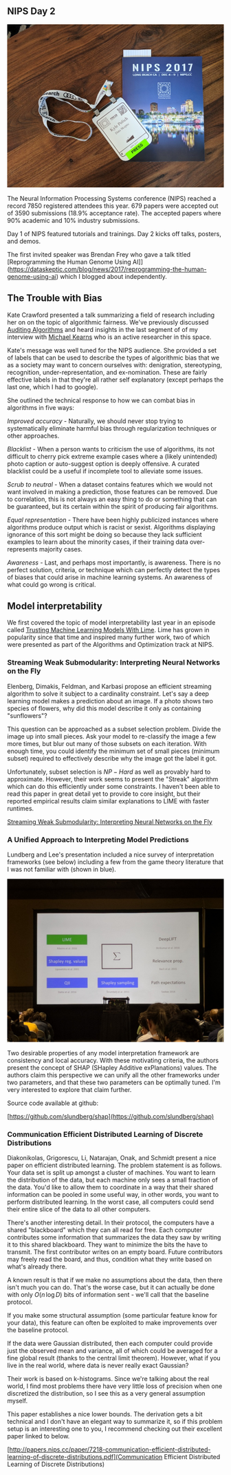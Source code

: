 ## NIPS Day 2

<img src="src-nips-day-1/badge.jpg" />

The Neural Information Processing Systems conference (NIPS) reached a record 7850 registered attendees this year.  679 papers were accepted out of 3590 submissions (18.9% acceptance rate).  The accepted papers where 90% academic and 10% industry submissions.

Day 1 of NIPS featured tutorials and trainings.  Day 2 kicks off talks, posters, and demos.

The first invited speaker was Brendan Frey who gave a talk titled [Reprogramming the Human Genome Using AI]](https://dataskeptic.com/blog/news/2017/reprogramming-the-human-genome-using-ai) which I blogged about independently.


## The Trouble with Bias

Kate Crawford presented a talk summarizing a field of research including her on on the topic of algorithmic fairness.  We've previously discussed [Auditing Algorithms](https://dataskeptic.com/blog/episodes/2016/auditing-algorithms) and heard insights in the last segment of of my interview with [Michael Kearns](https://dataskeptic.com/blog/episodes/2017/the-computational-complexity-of-machine-learning) who is an active researcher in this space.  

Kate's message was well tuned for the NIPS audience.  She provided a set of labels that can be used to describe the types of algorithmic bias that we as a society may want to concern ourselves with: denigration, stereotyping, recognition, under-representation, and ex-nomination.  These are fairly effective labels in that they're all rather self explanatory (except perhaps the last one, which I had to google).

She outlined the technical response to how we can combat bias in algorithms in five ways:

*Improved accuracy* - Naturally, we should never stop trying to systematically eliminate harmful bias through regularization techniques or other approaches.

*Blacklist* - When a person wants to criticism the use of algorithms, its not difficult to cherry pick extreme example cases where a (likely unintended) photo caption or auto-suggest option is deeply offensive.  A curated blacklist could be a useful if incomplete tool to alleviate some issues.

*Scrub to neutral* - When a dataset contains features which we would not want involved in making a prediction, those features can be removed.  Due to correlation, this is not always an easy thing to do or something that can be guaranteed, but its certain within the spirit of producing fair algorithms.

*Equal representation* - There have been highly publicized instances where algorithms produce output which is racist or sexist. Algorithms displaying ignorance of this sort might be doing so because they lack sufficient examples to learn about the minority cases, if their training data over-represents majority cases.

*Awareness* - Last, and perhaps most importantly, is awareness.  There is no perfect solution, criteria, or technique which can perfectly detect the types of biases that could arise in machine learning systems.  An awareness of what could go wrong is critical.


## Model interpretability

We first covered the topic of model interpretability last year in an episode called [Trusting Machine Learning Models With Lime](https://dataskeptic.com/blog/episodes/2016/trusting-machine-learning-models-with-lime).  Lime has grown in popularity since that time and inspired many further work, two of which were presented as part of the Algorithms and Optimization track at NIPS.


### Streaming Weak Submodularity: Interpreting Neural Networks on the Fly

Elenberg, Dimakis, Feldman, and Karbasi propose an efficient streaming algorithm to solve it subject to a cardinality constraint.  Let's say a deep learning model makes a prediction about an image.  If a photo shows two species of flowers, why did this model describe it only as containing "sunflowers"?

This question can be approached as a subset selection problem.  Divide the image up into small pieces.  Ask your model to re-classify the image a few more times, but blur out many of those subsets on each iteration.  With enough time, you could identify the minimum set of small pieces (minimum subset) required to effectively describe why the image got the label it got.

Unfortunately, subset selection is $NP-Hard$ as well as provably hard to approximate.  However, their work seems to present the "Streak" algorithm which can do this efficiently under some constraints.  I haven't been able to read this paper in great detail yet to provide to core insight, but their reported empirical results claim similar explanations to LIME with faster runtimes.

[Streaming Weak Submodularity: Interpreting Neural Networks on the Fly](https://arxiv.org/abs/1703.02647)


### A Unified Approach to Interpreting Model Predictions

Lundberg and Lee's presentation included a nice survey of interpretation frameworks (see below) including a few from the game theory literature that I was not familiar with (shown in blue).

<img src="src-nips-day-1/nips-2.jpg" width=800 />

Two desirable properties of any model interpretation framework are consistency and local accuracy.  With these motivating criteria, the authors present the concept of SHAP (SHapley Additive exPlanations) values.  The authors claim this perspective we can unify all the other frameworks under two parameters, and that these two parameters can be optimally tuned.  I'm very interested to explore that claim further.

Source code available at github:

[https://github.com/slundberg/shap](https://github.com/slundberg/shap)


### Communication Efficient Distributed Learning of Discrete Distributions

Diakonikolas, Grigorescu, Li, Natarajan, Onak, and Schmidt present a nice paper on efficient distributed learning.  The problem statement is as follows.  Your data set is split up amongst a cluster of machines.  You want to learn the distribution of the data, but each machine only sees a small fraction of the data.  You'd like to allow them to coordinate in a way that their shared information can be pooled in some useful way, in other words, you want to perform distributed learning.  In the worst case, all computers could send their entire slice of the data to all other computers.

There's another interesting detail.  In their protocol, the computers have a shared "blackboard" which they can all read for free.  Each computer contributes some information that summarizes the data they saw by writing it to this shared blackboard.  They want to minimize the bits the have to transmit.  The first contributor writes on an empty board.  Future contributors may freely read the board, and thus, condition what they write based on what's already there.

A known result is that if we make no assumptions about the data, then there isn't much you can do.  That's the worse case, but it can actually be done with only $O(n \hspace{2pt} \text{log} \hspace{2pt} D)$ bits of information sent - we'll call that the baseline protocol.

If you make some structural assumption (some particular feature know for your data), this feature can often be exploited to make improvements over the baseline protocol.

If the data were Gaussian distributed, then each computer could provide just the observed mean and variance, all of which could be averaged for a fine global result (thanks to the central limit theorem).  However, what if you live in the real world, where data is never really exact Gaussian?

Their work is based on k-histograms.  Since we're talking about the real world, I find most problems there have very little loss of precision when one discretized the distribution, so I see this as a very general assumption myself.

This paper establishes a nice lower bounds.  The derivation gets a bit technical and I don't have an elegant way to summarize it, so if this problem setup is an interesting one to you, I recommend checking out their excellent paper linked to below.

[http://papers.nips.cc/paper/7218-communication-efficient-distributed-learning-of-discrete-distributions.pdf](Communication Efficient Distributed Learning of Discrete Distributions)
